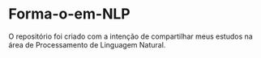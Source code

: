 # Forma-o-em-NLP
O repositório foi criado com a intenção de compartilhar meus estudos na área de Processamento de Linguagem Natural.
